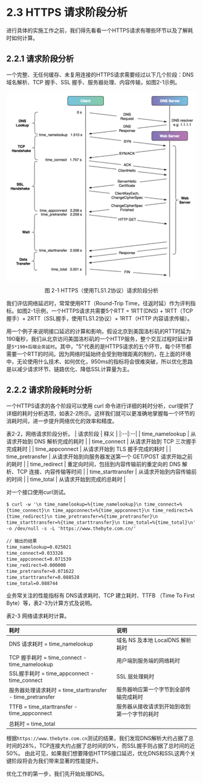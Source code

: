 # 2.3 HTTPS 请求阶段分析

进行具体的实施工作之前，我们得先看看一个HTTPS请求有哪些环节以及了解耗时如何计算。

## 2.2.1 请求阶段分析

一个完整、无任何缓存、未复用连接的HTTPS请求需要经过以下几个阶段：DNS域名解析、TCP 握手、SSL 握手、服务器处理、内容传输，如图2-1示例。

<div  align="center">
	<img src="../content/assets/http-process.png" width = "500"  align=center />
	<p>图 2-1 HTTPS（使用TLS1.2协议）请求阶段分析</p>
</div>

我们评估网络延迟时，常常使用RTT（Round-Trip Time，往返时延）作为评判指标。如图2-1示例，一个HTTPS请求共需要5个RTT = 1RTT(DNS) + 1RTT（TCP 握手）+ 2RTT（SSL握手，使用TLS1.2协议）+ 1RTT（HTTP 内容请求传输）。

用一个例子来说明接口延迟的计算和影响，假设北京到美国洛杉矶的RTT时延为190毫秒，我们从北京访问美国洛杉矶的一个HTTP服务，整个交互过程时延计算是`5*190+后端业务延时`。其中，"5"代表的是HTTPS请求的五个环节，每个环节都需要一个RTT的时间。因为网络时延始终会受到物理距离的制约，在上面的环境中，无论使用什么技术、如何优化，950ms的指标将会很难突破，所以优化思路是以减少请求环节、链路优化、降低SSL计算量为主。

## 2.2.2 请求阶段耗时分析

一个HTTPS请求的各个阶段可以使用 curl 命令进行详细的耗时分析，curl提供了详细的耗时分析选项，如表2-2所示。这样我们就可以更准确地掌握每一个环节的消耗时间，进一步提升网络优化的效率和精度。

表2-2，网络请求阶段分析。
| 请求阶段 | 释义 |
|:--|:--|
| time_namelookup | 从请求开始到 DNS 解析完成的耗时 |
| time_connect | 从请求开始到 TCP 三次握手完成耗时 |
| time_appconnect | 从请求开始到 TLS 握手完成的耗时 |
| time_pretransfer | 从请求开始到向服务器发送第一个 GET/POST 请求开始之前的耗时 |
| time_redirect | 重定向时间，包括到内容传输前的重定向的 DNS 解析、TCP 连接、内容传输等时间 |
| time_starttransfer | 从请求开始到内容传输前的时间 |
| time_total | 从请求开始到完成的总耗时 |

对一个接口使用curl测试。

```
$ curl -w '\n time_namelookup=%{time_namelookup}\n time_connect=%{time_connect}\n time_appconnect=%{time_appconnect}\n time_redirect=%{time_redirect}\n time_pretransfer=%{time_pretransfer}\n time_starttransfer=%{time_starttransfer}\n time_total=%{time_total}\n' -o /dev/null -s -L 'https://www.thebyte.com.cn/'

// 输出的结果
time_namelookup=0.025021
time_connect=0.033326
time_appconnect=0.071539
time_redirect=0.000000
time_pretransfer=0.071622
time_starttransfer=0.088528
time_total=0.088744
```

业务常关注的性能指标有 DNS请求耗时、TCP 建立耗时、TTFB （Time To First Byte）等，表2-3为计算方式及说明。

表2-3 网络请求耗时计算。

| 耗时 | 说明 |
|:--|:--|
| DNS 请求耗时 = time_namelookup | 域名 NS 及本地 LocalDNS 解析耗时 |
| TCP 握手耗时 = time_connect - time_namelookup | 用户端到服务端的网络耗时 |
| SSL握手耗时 = time_appconnect - time_connect | SSL 层处理耗时 |
| 服务器处理请求耗时 = time_starttransfer - time_pretransfer | 服务器响应第一个字节到全部传输完成耗时 |
| TTFB  = time_starttransfer - time_appconnect | 服务器从接收请求到开始到收到第一个字节的耗时 |
| 总耗时 = time_total ||


根据`https://www.thebyte.com.cn`测试的结果，我们发现DNS解析大约占据了总时间的28%，TCP连接大约占据了总时间的9%，而SSL握手则占据了总时间的近50%。
由此可见，如果我们想要降低HTTPS接口延迟，优化DNS和SSL这两个关键阶段将会为我们带来显著的性能提升。

优化工作的第一步，我们先开始处理DNS。

